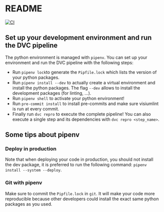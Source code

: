 # README

[![CI](https://github.com/VisiumCH/crowd-programming-workshop-202404/actions/workflows/ci.yml/badge.svg)](https://github.com/VisiumCH/crowd_programming/actions/workflows/ci.yml)

## Set up your development environment and run the DVC pipeline

The python environment is managed with `pipenv`. You can set up your environment and run the DVC pipeline with the following steps:

- Run `pipenv lock`to generate the `Pipfile.lock` which lists the version of your python packages.
- Run `pipenv install --dev` to actually create a virtual environment and install the python packages. The flag `--dev` allows to install the development packages (for linting, ...).
- Run `pipenv shell` to activate your python environment!
- Run `pre-commit install` to install pre-commits and make sure visiumlint is run at every commit.
- Finally run `dvc repro` to execute the complete pipeline! You can also execute a single step and its dependencies with `dvc repro <step_name>`.

## Some tips about pipenv

### Deploy in production

Note that when deploying your code in production, you should not install the dev package, it is preferred to run the following command: `pipenv install --system --deploy`.

### Git with pipenv

Make sure to commit the `Pipfile.lock` in `git`. It will make your code more reproducible because other developers could install the exact same python packages as you used.
